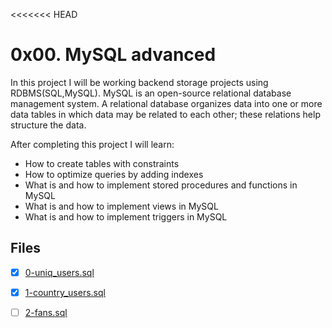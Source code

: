 
<<<<<<< HEAD
# 0x00. MySQL advanced
In this project I will be working backend storage projects using RDBMS(SQL,MySQL).
MySQL is an open-source relational database management system. A relational database organizes data into one or more data tables in which data
may be related to each other; these relations help structure the data.

After completing this project I will learn:

- How to create tables with constraints
- How to optimize queries by adding indexes
- What is and how to implement stored procedures and functions in MySQL
- What is and how to implement views in MySQL
- What is and how to implement triggers in MySQL


## Files
* [X] [0-uniq_users.sql](./0-uniq_users.sql)
* [x] [1-country_users.sql](1-country_users.sql)
* [ ] [2-fans.sql](./2-fans.sql)

